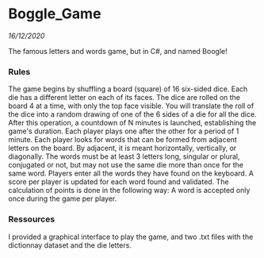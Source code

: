 # Boggle_Game
*16/12/2020*

The famous letters and words game, but in C#, and named Boogle!

### Rules
The game begins by shuffling a board (square) of 16 six-sided dice. Each die has a different letter on each of its faces. The dice are rolled on the board 4 at a time, with only the top face visible. You will translate the roll of the dice into a random drawing of one of the 6 sides of a die for all the dice. After this operation, a countdown of N minutes is launched, establishing the game's duration. Each player plays one after the other for a period of 1 minute. Each player looks for words that can be formed from adjacent letters on the board. By adjacent, it is meant horizontally, vertically, or diagonally. The words must be at least 3 letters long, singular or plural, conjugated or not, but may not use the same die more than once for the same word. Players enter all the words they have found on the keyboard. A score per player is updated for each word found and validated. The calculation of points is done in the following way: A word is accepted only once during the game per player.

### Ressources
I provided a graphical interface to play the game, and two .txt files with the dictionnay dataset and the die letters.
